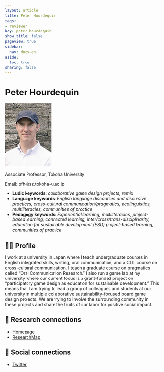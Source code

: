 ```yaml
---
layout: article
title: Peter Hourdequin
tags:
- reviewer
key: peter-hourdequin
show_title: false
pageview: true
sidebar:
  nav: docs-en
aside:
  toc: true
sharing: false
---
```


# Peter Hourdequin

<div class="card">
  <div class="card__image">
    <img class="image" src="/assets/images/peter-h.jpg"/>
    <div class="overlay overlay--bottom">
      <p>Associate Professor, Tokoha University</p>
    </div>
  </div>
</div>

Email: [pfh@sz.tokoha-u.ac.jp](mailto:pfh@sz.tokoha-u.ac.jp)

- **Ludic keywords**: *collaborative game design projects, remix*
- **Language keywords**: *English language discourses and discursive practices, cross-cultural communication/pragmatics, ecolinguistics, multiliteracies, communities of practice*
- **Pedagogy keywords**: *Experiential learning, multiliteracies, project-based learning, connected learning, inter/cross/trans-disciplinarity, education for sustainable development (ESD) project-based learning, communities of practice*

<!--more-->

## 👨‍🏫 Profile

I work at a university in Japan where I teach undergraduate courses in English integrated skills, writing, oral communication, and a CLIL course on cross-cultural communication. I teach a graduate course on pragmatics called “Oral Communication Research.” I also run  a game lab at my university where our current focus is a grant-funded project on “participatory game design as education for sustainable development.” This means that I am trying to lead a group of colleagues and students at our university in multiple collaborative sustainability-focused board game design projects.  We are trying to involve the surrounding community in these projects and share the fruits of our labor for positive social impact.

## 🧪 Research connections

- [Homepage](https://sites.google.com/view/tokoha-game-lab/home)
- [ResearchMap](https://researchmap.jp/read0150176)

## 💬 Social connections

- [Twitter](https://twitter.com/tugamelab)

